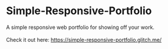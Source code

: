 # Simple-Responsive-Portfolio
A simple responsive web portfolio for showing off your work. <br>
<br>
Check it out here: https://simple-responsive-portfolio.glitch.me/
